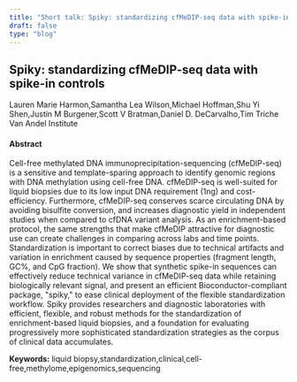 ```yaml
---
title: "Short talk: Spiky: standardizing cfMeDIP-seq data with spike-in controls"
draft: false
type: "blog"
---
```


## Spiky: standardizing cfMeDIP-seq data with spike-in controls
Lauren Marie Harmon,Samantha Lea Wilson,Michael Hoffman,Shu Yi Shen,Justin M Burgener,Scott V Bratman,Daniel D. DeCarvalho,Tim Triche
Van Andel Institute
#### Abstract

Cell-free methylated DNA immunoprecipitation-sequencing (cfMeDIP-seq) is a sensitive and template-sparing approach to identify genomic regions with DNA methylation using cell-free DNA. cfMeDIP-seq is well-suited for liquid biopsies due to its low input DNA requirement (1ng) and cost-efficiency. Furthermore, cfMeDIP-seq conserves scarce circulating DNA by avoiding bisulfite conversion, and increases diagnostic yield in independent studies when compared to cfDNA variant analysis. As an enrichment-based protocol, the same strengths that make cfMeDIP attractive for diagnostic use can create challenges in comparing across labs and time points. 
Standardization is important to correct biases due to technical artifacts and variation in enrichment caused by sequence properties (fragment length, GC%, and CpG fraction). We show that synthetic spike-in sequences can effectively reduce technical variance in cfMeDIP-seq data while retaining biologically relevant signal, and present an efficient Bioconductor-compliant package, "spiky," to ease clinical deployment of the flexible standardization workflow. Spiky provides researchers and diagnostic laboratories with  efficient, flexible, and robust methods for the standardization of enrichment-based liquid biopsies, and a foundation for evaluating progressively more sophisticated standardization strategies as the corpus of clinical data accumulates.

**Keywords:** liquid biopsy,standardization,clinical,cell-free,methylome,epigenomics,sequencing
